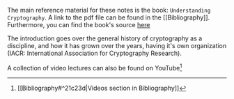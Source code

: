 The main reference material for these notes is the book: `Understanding Cryptography`. A link to the pdf file can be found in the [[Bibliography]]. Furthermore, you can find the book's source [here](http://www.crypto-textbook.com/)

The introduction goes over the general history of cryptography as a discipline, and how it has grown over the years, having it's own organization (IACR: International Association for Cryptography Research).

A collection of video lectures can also be found on YouTube[^1]


[^1]: [[Bibliography#^21c23d|Videos section in Bibliography]]


